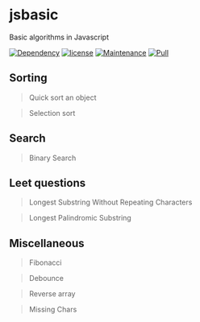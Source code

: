 # jsbasic
Basic algorithms in Javascript

[![Dependency](https://img.shields.io/badge/dependencies-up%20to%20date-green.svg)](https://github.com/lifengli/uiserver)
[![license](https://img.shields.io/badge/license-MIT-blue.svg)](https://github.com/lifengli/uiserver)
[![Maintenance](https://img.shields.io/badge/maintained-yes-orange.svg)](https://github.com/lifengli/uiserver)
[![Pull](https://img.shields.io/badge/pull%20request-welcome-ff69b4.svg)](https://github.com/lifengli/uiserver)

## Sorting
> Quick sort an object

> Selection sort

## Search
> Binary Search

## Leet questions
> Longest Substring Without Repeating Characters

> Longest Palindromic Substring

## Miscellaneous
> Fibonacci

> Debounce

> Reverse array

> Missing Chars
